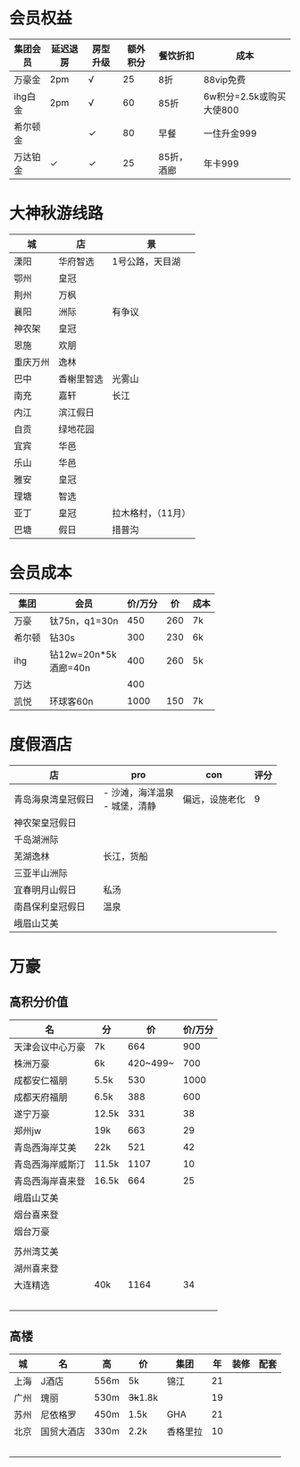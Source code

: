 # 会员权益
|集团会员|延迟退房|房型升级|额外积分|餐饮折扣|成本
|-|-|-|-|-|-
|万豪金|2pm|√|25|8折|88vip免费
|ihg白金|2pm|√|60|85折|6w积分=2.5k或购买大使800
希尔顿金||✓|80|早餐|一住升金999
万达铂金|✓|✓|25|85折，酒廊|年卡999



# 大神秋游线路
|城|店|景|
-|-|-
溧阳|华府智选|1号公路，天目湖
鄂州|皇冠|
荆州|万枫|
襄阳|洲际|有争议
神农架|皇冠|
恩施|欢朋|
重庆万州|逸林|
巴中|香榭里智选|光雾山
南充|嘉轩|长江
内江|滨江假日|
自贡|绿地花园|
宜宾|华邑|
乐山|华邑|
雅安|皇冠|
理塘|智选|
亚丁|皇冠|拉木格村，（11月）
巴塘|假日|措普沟





# 会员成本

|集团|会员|价/万分|价|成本
|-|-|-|-|-|
|万豪|钛75n，q1=30n|450|260|7k
|希尔顿|钻30s|300|230|6k
|ihg|钻12w=20n*5k<br>酒廊=40n|400|260|5k
|万达||400||
|凯悦|环球客60n|1000|150|7k


# 度假酒店
|店|pro|con|评分
|-|-|-|-
青岛海泉湾皇冠假日|- 沙滩，海洋温泉 <br> - 城堡，清静|偏远，设施老化|9
神农架皇冠假日||
千岛湖洲际||
芜湖逸林|长江，货船|
三亚半山洲际||
宜春明月山假日|私汤|
南昌保利皇冠假日|温泉|
峨眉山艾美||

# 万豪

## 高积分价值
|名|分|价|价/万分|
|-|-|-|-|
|天津会议中心万豪|7k|664|900||||
|株洲万豪|6k|420~499~|700|12||||
|成都安仁福朋|5.5k|530|1000|
|成都天府福朋|6.5k|388|600|
|遂宁万豪|12.5k|331|38||||
|郑州jw|19k|663|29||||
|青岛西海岸艾美|22k|521|42||||
|青岛西海岸威斯汀|11.5k|1107|10||||
|青岛西海岸喜来登|16.5k|664|25||||
|峨眉山艾美|||||||
|烟台喜来登|||||||
|烟台万豪|||||||
||||||||
|苏州湾艾美|||||||
|湖州喜来登|||||||
|大连精选|40k|1164|34||||
||||||||
||||||||
||||||||
||||||||
||||||||


## 高楼

|城|名|高|价|集团|年|装修|配套|
|---|---|---|---|---|---|---|---|
|上海|J酒店|556m|5k|锦江|21|||
|广州|瑰丽|530m|~~3k~~1.8k||19|||
|苏州|尼依格罗|450m|1.5k|GHA|21|||
|北京|国贸大酒店|330m|2.2k|香格里拉|10|||
|||||||||
|||||||||
|||||||||
|||||||||
|||||||||

